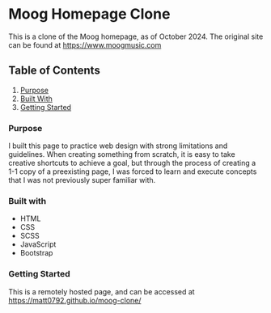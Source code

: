 
# Moog Homepage Clone

This is a clone of the Moog homepage, as of October 2024. The original site can be found at https://www.moogmusic.com

## Table of Contents
1. [Purpose](#item1)
2. [Built With](#builtWith)
3. [Getting Started](#gettingStarted)

### Purpose <a name="item1"></a>
I built this page to practice web design with strong limitations and guidelines. When creating something from scratch, it is easy to take creative shortcuts to achieve a goal, but through the process of creating a 1-1 copy of a preexisting page, I was forced to learn and execute concepts that I was not previously super familiar with. 

### Built with <a name="builtWith"></a>
- HTML
- CSS
- SCSS
- JavaScript 
- Bootstrap 

### Getting Started <a name="gettingStarted"></a>
This is a remotely hosted page, and can be accessed at https://matt0792.github.io/moog-clone/
